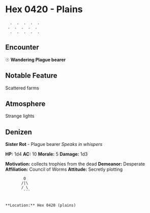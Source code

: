 # Hex 0420 - Plains
```
  .  .  .  .  .
 .  .  .  .  .
  .  .  .  .  .
```

## Encounter

☉ **Wandering Plague bearer**

## Notable Feature

Scattered farms

## Atmosphere

Strange lights

## Denizen

**Sister Rot** - Plague bearer
*Speaks in whispers*

**HP:** 1d4 **AC:** 10 **Morale:** 5
**Damage:** 1d3

**Motivation:** collects trophies from the dead
**Demeanor:** Desperate
**Affiliation:** Council of Worms
**Attitude:** Secretly plotting

```
        O
       /|\
       / \
        ```


**Location:** Hex 0420 (plains)

